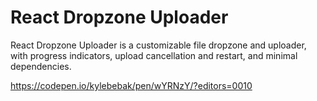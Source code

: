 # React Dropzone Uploader


React Dropzone Uploader is a customizable file dropzone and uploader, with progress indicators, upload cancellation and restart, and minimal dependencies.


https://codepen.io/kylebebak/pen/wYRNzY/?editors=0010

